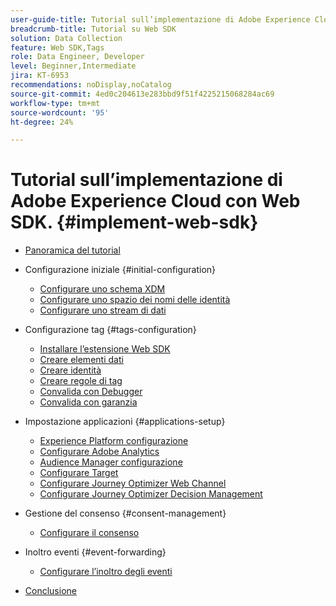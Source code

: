 ```yaml
---
user-guide-title: Tutorial sull’implementazione di Adobe Experience Cloud con Web SDK
breadcrumb-title: Tutorial su Web SDK
solution: Data Collection
feature: Web SDK,Tags
role: Data Engineer, Developer
level: Beginner,Intermediate
jira: KT-6953
recommendations: noDisplay,noCatalog
source-git-commit: 4ed0c204613e283bbd9f51f4225215068284ac69
workflow-type: tm+mt
source-wordcount: '95'
ht-degree: 24%

---
```



# Tutorial sull’implementazione di Adobe Experience Cloud con Web SDK. {#implement-web-sdk}

+ [Panoramica del tutorial](overview.md)
+ Configurazione iniziale {#initial-configuration}
   + [Configurare uno schema XDM](configure-schemas.md)
   + [Configurare uno spazio dei nomi delle identità](configure-identities.md)
   + [Configurare uno stream di dati](configure-datastream.md)

+ Configurazione tag {#tags-configuration}
   + [Installare l’estensione Web SDK](install-web-sdk.md)
   + [Creare elementi dati](create-data-elements.md)
   + [Creare identità](create-identities.md)
   + [Creare regole di tag](create-tag-rule.md)
   + [Convalida con Debugger](validate-with-debugger.md)
   + [Convalida con garanzia](validate-with-assurance.md)

+ Impostazione applicazioni {#applications-setup}
   + [Experience Platform configurazione](setup-experience-platform.md)
   + [Configurare Adobe Analytics](setup-analytics.md)
   + [Audience Manager configurazione](setup-audience-manager.md)
   + [Configurare Target](setup-target.md)
   + [Configurare Journey Optimizer Web Channel](setup-web-channel.md)
   + [Configurare Journey Optimizer Decision Management](setup-decision-management.md)

+ Gestione del consenso {#consent-management}
   + [Configurare il consenso](setup-consent.md)

+ Inoltro eventi {#event-forwarding}
   + [Configurare l’inoltro degli eventi](setup-event-forwarding.md)

+ [Conclusione](conclusion.md)

